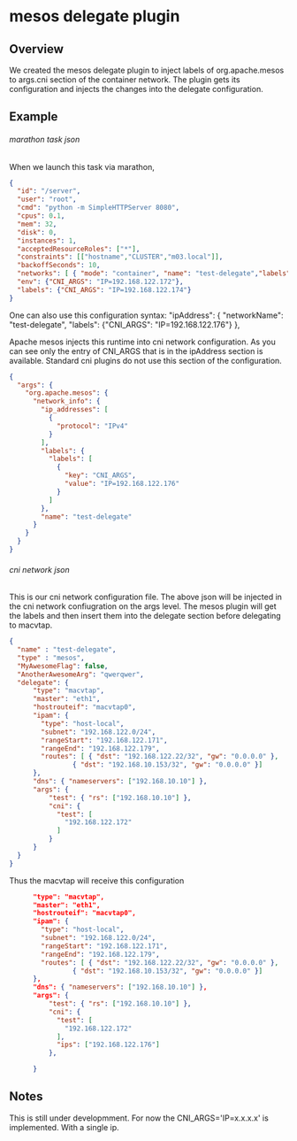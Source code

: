 # mesos delegate plugin

## Overview

We created the mesos delegate plugin to inject labels of org.apache.mesos to args.cni section of the container network. The plugin gets its configuration and injects the changes into the delegate configuration.

## Example

###### marathon task json
When we launch this task via marathon,

```json
{
  "id": "/server",
  "user": "root",
  "cmd": "python -m SimpleHTTPServer 8080",
  "cpus": 0.1,
  "mem": 32,
  "disk": 0,
  "instances": 1,
  "acceptedResourceRoles": ["*"],
  "constraints": [["hostname","CLUSTER","m03.local"]],
  "backoffSeconds": 10,
  "networks": [ { "mode": "container", "name": "test-delegate","labels": {"CNI_ARGS": "IP=192.168.122.176"} } ],
  "env": {"CNI_ARGS": "IP=192.168.122.172"},
  "labels": {"CNI_ARGS": "IP=192.168.122.174"}
}
```

One can also use this configuration syntax:
"ipAddress": { "networkName": "test-delegate", "labels": {"CNI_ARGS": "IP=192.168.122.176"} },


Apache mesos injects this runtime into cni network configuration. As you can see only the entry of CNI_ARGS that is in the ipAddress section is available.
Standard cni plugins do not use this section of the configuration.

```json
{
  "args": {
    "org.apache.mesos": {
      "network_info": {
        "ip_addresses": [
          {
            "protocol": "IPv4"
          }
        ],
        "labels": {
          "labels": [
            {
              "key": "CNI_ARGS",
              "value": "IP=192.168.122.176"
            }
          ]
        },
        "name": "test-delegate"
      }
    }
  }
}


```

###### cni network json
This is our cni network configuration file. The above json will be injected in the cni network confiugration on the args level. The mesos plugin will get the labels and then insert them into the delegate section before delegating to macvtap.
```json
{
  "name" : "test-delegate",
  "type" : "mesos",
  "MyAwesomeFlag": false,
  "AnotherAwesomeArg": "qwerqwer",
  "delegate": {
      "type": "macvtap",
      "master": "eth1",
      "hostrouteif": "macvtap0",
      "ipam": {
        "type": "host-local",
        "subnet": "192.168.122.0/24",
        "rangeStart": "192.168.122.171",
        "rangeEnd": "192.168.122.179",
        "routes": [ { "dst": "192.168.122.22/32", "gw": "0.0.0.0" },
                { "dst": "192.168.10.153/32", "gw": "0.0.0.0" }]
      },
      "dns": { "nameservers": ["192.168.10.10"] },
      "args": {
          "test": { "rs": ["192.168.10.10"] },
          "cni": {
            "test": [
              "192.168.122.172"
            ]
          }
      }
  }
}
```

Thus the macvtap will receive this configuration

```json
      "type": "macvtap",
      "master": "eth1",
      "hostrouteif": "macvtap0",
      "ipam": {
        "type": "host-local",
        "subnet": "192.168.122.0/24",
        "rangeStart": "192.168.122.171",
        "rangeEnd": "192.168.122.179",
        "routes": [ { "dst": "192.168.122.22/32", "gw": "0.0.0.0" },
                { "dst": "192.168.10.153/32", "gw": "0.0.0.0" }]
      },
      "dns": { "nameservers": ["192.168.10.10"] },
      "args": {
          "test": { "rs": ["192.168.10.10"] },
          "cni": {
            "test": [
              "192.168.122.172"
            ],
            "ips": ["192.168.122.176"]
          },

      }
```

## Notes

This is still under developmment. For now the CNI_ARGS='IP=x.x.x.x' is implemented. With a single ip.